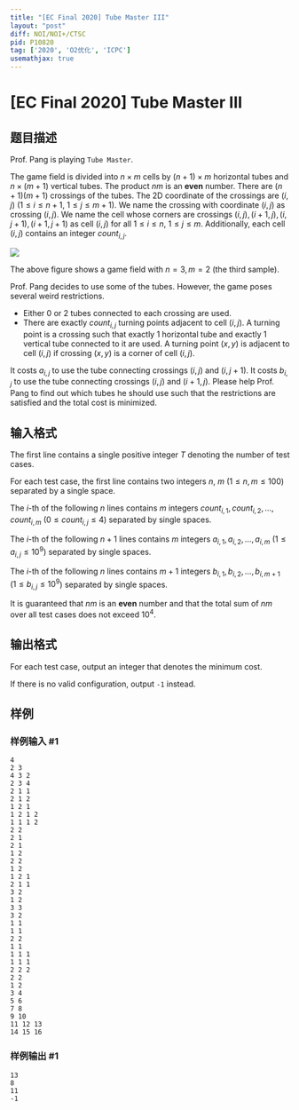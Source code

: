 ```yaml
---
title: "[EC Final 2020] Tube Master III"
layout: "post"
diff: NOI/NOI+/CTSC
pid: P10820
tag: ['2020', 'O2优化', 'ICPC']
usemathjax: true
---
```


# [EC Final 2020] Tube Master III
## 题目描述

Prof. Pang is playing ``Tube Master``.

The game field is divided into $n \times m$ cells by $(n + 1) \times m$ horizontal tubes and $n \times (m + 1)$ vertical tubes. The product $n m$ is an $\textbf{even}$ number. There are $(n + 1) (m + 1)$ crossings of the tubes. The 2D coordinate of the crossings are $(i, j)$ ($1\le i\le n+1$, $1\le j\le m+1$). We name the crossing with coordinate $(i, j)$ as crossing $(i, j)$. We name the cell whose corners are crossings $(i, j), (i+1, j), (i, j+1), (i+1, j+1)$ as cell $(i, j)$ for all $1\le i\le n$, $1\le j\le m$. Additionally, each cell $(i, j)$ contains an integer ${count}_{i, j}$.

![](https://cdn.luogu.com.cn/upload/image_hosting/wfw0es17.png)

The above figure shows a game field with $n = 3, m = 2$ (the third sample).

Prof. Pang decides to use some of the tubes. However, the game poses several weird restrictions.

- Either $0$ or $2$ tubes connected to each crossing are used.
- There are exactly ${count}_{i, j}$ turning points adjacent to cell $(i, j)$. A turning point is a crossing such that exactly $1$ horizontal tube and exactly $1$ vertical tube connected to it are used. A turning point $(x, y)$ is adjacent to cell $(i, j)$ if crossing $(x, y)$ is a corner of cell $(i, j)$. 

It costs $a_{i, j}$ to use the tube connecting crossings $(i, j)$ and $(i, j+1)$. It costs $b_{i, j}$ to use the tube connecting crossings $(i, j)$ and $(i+1, j)$. Please help Prof. Pang to find out which tubes he should use such that the restrictions are satisfied and the total cost is minimized.
## 输入格式

The first line contains a single positive integer $T$ denoting the number of test cases.

For each test case, the first line contains two integers $n$, $m$ ($1 \leq n, m \leq 100$) separated by a single space.

The $i$-th of the following $n$ lines contains $m$ integers ${count}_{i, 1}, {count}_{i, 2}, \dots, {count}_{i, m}$ ($0 \leq {count}_{i, j} \leq 4$) separated by single spaces.

The $i$-th of the following $n+1$ lines contains $m$ integers ${a}_{i, 1}, {a}_{i, 2}, \dots, {a}_{i, m}$ ($1 \leq {a}_{i, j} \leq 10^9$) separated by single spaces.

The $i$-th of the following $n$ lines contains $m+1$ integers ${b}_{i, 1}, \mathit{b}_{i, 2}, \dots, {b}_{i, m+1}$ ($1 \leq {b}_{i, j} \leq 10^9$) separated by single spaces.

It is guaranteed that $nm$ is an $\textbf{even}$ number and that the total sum of $nm$ over all test cases does not exceed $10^4$.
## 输出格式

For each test case, output an integer that denotes the minimum cost.

If there is no valid configuration, output $\texttt{-1}$ instead.
## 样例

### 样例输入 #1
```
4
2 3
4 3 2
2 3 4
2 1 1
2 1 2
1 2 1
1 2 1 2
1 1 1 2
2 2
2 1
2 1
1 2
2 2
1 2
1 2 1
2 1 1
3 2
1 2
3 3
3 2
1 1
1 1
2 2
1 1
1 1 1
1 1 1
2 2 2
2 2
1 2
3 4
5 6
7 8
9 10
11 12 13
14 15 16
```
### 样例输出 #1
```
13
8
11
-1
```
